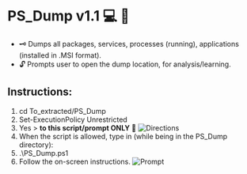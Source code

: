 # PS_Dump v1.1 :computer: :floppy_disk:
* :old_key: Dumps all packages, services, processes (running), applications (installed in .MSI format). 
* :unlock: Prompts user to open the dump location, for analysis/learning.

## Instructions:
1) cd To_extracted/PS_Dump
2) Set-ExecutionPolicy Unrestricted
3) Yes > **to this script/prompt ONLY** :closed_lock_with_key: 
![Directions](https://user-images.githubusercontent.com/91343617/147771625-21e87ed8-b1d4-4f4e-80bd-99f442a85053.png)
4) When the script is allowed, type in (while being in the PS_Dump directory): 
5) .\PS_Dump.ps1
6) Follow the on-screen instructions.
![Prompt](https://user-images.githubusercontent.com/91343617/147774124-5294c69a-76fe-43bf-91e5-334342aff8d4.png)
